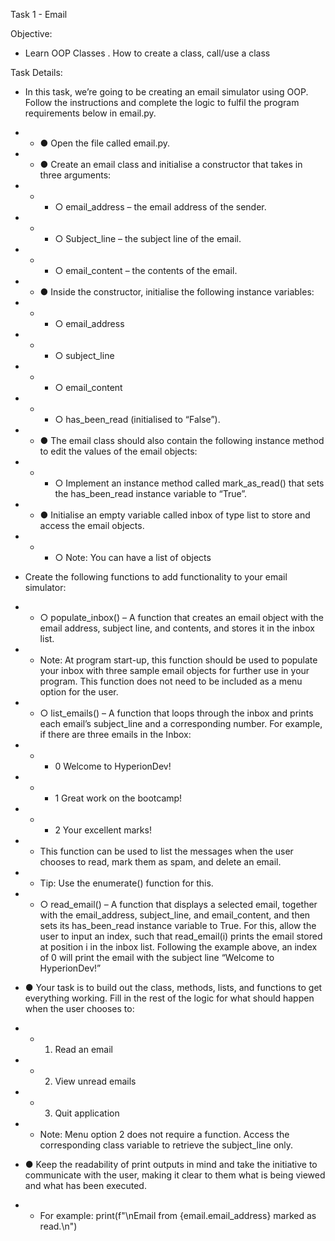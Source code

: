 Task 1 - Email

Objective:
+ Learn OOP Classes . How to create a class, call/use a class 

Task Details: 
+ In this task, we’re going to be creating an email simulator using OOP. Follow the
instructions and complete the logic to fulfil the program requirements below in
email.py.
+ + ● Open the file called email.py.
+ + ● Create an email class and initialise a constructor that takes in three
arguments:
+ + + ○ email_address – the email address of the sender.
+ + + ○ Subject_line – the subject line of the email.
+ + + ○ email_content – the contents of the email.
+ +  ● Inside the constructor, initialise the following instance variables:
+ + + ○ email_address
+ + + ○ subject_line
+ + + ○ email_content
+ + + ○ has_been_read (initialised to “False”).
+ + ● The email class should also contain the following instance method to edit
the values of the email objects:
+ + + ○ Implement an instance method called mark_as_read() that sets the
has_been_read instance variable to “True”.
+ + ● Initialise an empty variable called inbox of type list to store and access the
email objects.
+ + + ○ Note: You can have a list of objects


+ Create the following functions to add functionality to your email simulator:
+ + ○ populate_inbox() – A function that creates an email object with the
email address, subject line, and contents, and stores it in the inbox
list.
+ + Note: At program start-up, this function should be used to populate
your inbox with three sample email objects for further use in your
program. This function does not need to be included as a menu
option for the user.
+ + ○ list_emails() – A function that loops through the inbox and prints
each email’s subject_line and a corresponding number. For
example, if there are three emails in the Inbox:
+ + + 0 Welcome to HyperionDev!
+ + + 1 Great work on the bootcamp!
+ + + 2 Your excellent marks!
+ + This function can be used to list the messages when the user
chooses to read, mark them as spam, and delete an email.
+ + Tip: Use the enumerate() function for this.
+ + ○ read_email() – A function that displays a selected email, together
with the email_address, subject_line, and email_content, and then
sets its has_been_read instance variable to True.
For this, allow the user to input an index, such that read_email(i)
prints the email stored at position i in the inbox list. Following the
example above, an index of 0 will print the email with the subject
line “Welcome to HyperionDev!”
+ ● Your task is to build out the class, methods, lists, and functions to get
everything working. Fill in the rest of the logic for what should happen
when the user chooses to:
+ + 1. Read an email
+ + 2. View unread emails
+ + 3. Quit application
+ + Note: Menu option 2 does not require a function. Access the corresponding
class variable to retrieve the subject_line only.
+ ● Keep the readability of print outputs in mind and take the initiative to
communicate with the user, making it clear to them what is being viewed
and what has been executed.
+ + For example: print(f"\nEmail from {email.email_address} marked as
read.\n")

